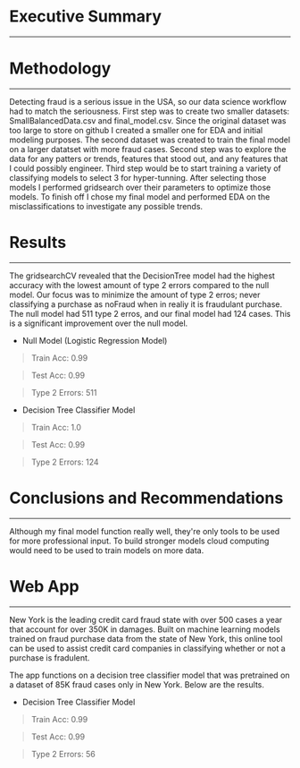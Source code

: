 # Executive Summary
---
# Methodology
---
Detecting fraud is a serious issue in the USA, so our data science workflow had to match the seriousness. First step was to create two smaller datasets: SmallBalancedData.csv and final_model.csv. Since the original dataset was too large to store on github I created a smaller one for EDA and initial modeling purposes. The second dataset was created to train the final model on a larger datatset with more fraud cases. Second step was to explore the data for any patters or trends, features that stood out, and any features that I could possibly engineer. Third step would be to start training a variety of classifying models to select 3 for hyper-tunning. After selecting those models I performed gridsearch over their parameters to optimize those models. To finish off I chose my final model and performed EDA on the misclassifications to investigate any possible trends.

# Results
---
The gridsearchCV revealed that the DecisionTree model had the highest accuracy with the lowest amount of type 2 errors compared to the null model. Our focus was to minimize the amount of type 2 erros; never classifying a purchase as noFraud when in realiy it is fraudulant purchase. The null model had 511 type 2 erros, and our final model had 124 cases. This is a significant improvement over the null model.
- Null Model (Logistic Regression Model)

> Train Acc: 0.99

> Test Acc: 0.99

> Type 2 Errors: 511

- Decision Tree Classifier Model

> Train Acc: 1.0

> Test Acc: 0.99

> Type 2 Errors: 124
# Conclusions and Recommendations
---
Although my final model function really well, they're only tools to be used for more professional input. To build stronger models cloud computing would need to be used to train models on more data.

# Web App
---
New York is the leading credit card fraud state with over 500 cases a year that account for over 350K in damages. Built on machine learning models trained on fraud purchase data from the state of New York, this online tool can be used to assist credit card companies in classifying whether or not a purchase is fradulent.

The app functions on a decision tree classifier model that was pretrained on a dataset of 85K fraud cases only in New York. Below are the results.

- Decision Tree Classifier Model 

> Train Acc: 0.99

> Test Acc: 0.99

> Type 2 Errors: 56
